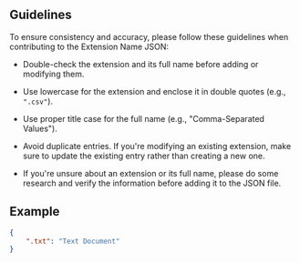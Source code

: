 ## Guidelines

To ensure consistency and accuracy, please follow these guidelines when contributing to the Extension Name JSON:

- Double-check the extension and its full name before adding or modifying them.

- Use lowercase for the extension and enclose it in double quotes (e.g., `".csv"`).

- Use proper title case for the full name (e.g., "Comma-Separated Values").

- Avoid duplicate entries. If you're modifying an existing extension, make sure to update the existing entry rather than creating a new one.

- If you're unsure about an extension or its full name, please do some research and verify the information before adding it to the JSON file.

## Example

```json
{
    ".txt": "Text Document"
}
```
